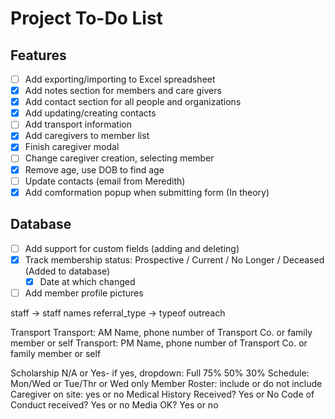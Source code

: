 # Project To-Do List

## Features
- [ ] Add exporting/importing to Excel spreadsheet
- [X] Add notes section for members and care givers
- [X] Add contact section for all people and organizations
- [X] Add updating/creating contacts
- [ ] Add transport information
- [X] Add caregivers to member list
- [X] Finish caregiver modal
- [ ] Change caregiver creation, selecting member
- [X] Remove age, use DOB to find age
- [ ] Update contacts (email from Meredith)
- [X] Add comformation popup when submitting form (In theory)

## Database
- [ ] Add support for custom fields (adding and deleting)
- [X] Track membership status: Prospective / Current / No Longer / Deceased (Added to database)
    - [X] Date at which changed
- [ ] Add member profile pictures

staff -> staff names
referral_type -> typeof outreach


Transport
    Transport: AM   Name, phone number of Transport Co. or family member or self
    Transport: PM   Name, phone number of Transport Co. or family member or self



Scholarship N/A or Yes- if yes, dropdown:
                    Full
                    75%
                    50%
                    30%
Schedule:  Mon/Wed or Tue/Thr or Wed only
Member Roster:  include or do not include
Caregiver on site: yes or no
Medical History Received? Yes or No
Code of Conduct received? Yes or no
Media OK? Yes or no